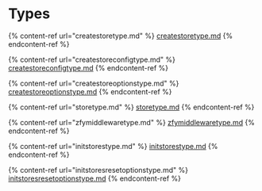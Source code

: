# Types

{% content-ref url="createstoretype.md" %}
[createstoretype.md](createstoretype.md)
{% endcontent-ref %}

{% content-ref url="createstoreconfigtype.md" %}
[createstoreconfigtype.md](createstoreconfigtype.md)
{% endcontent-ref %}

{% content-ref url="createstoreoptionstype.md" %}
[createstoreoptionstype.md](createstoreoptionstype.md)
{% endcontent-ref %}

{% content-ref url="storetype.md" %}
[storetype.md](storetype.md)
{% endcontent-ref %}

{% content-ref url="zfymiddlewaretype.md" %}
[zfymiddlewaretype.md](zfymiddlewaretype.md)
{% endcontent-ref %}

{% content-ref url="initstorestype.md" %}
[initstorestype.md](initstorestype.md)
{% endcontent-ref %}

{% content-ref url="initstoresresetoptionstype.md" %}
[initstoresresetoptionstype.md](initstoresresetoptionstype.md)
{% endcontent-ref %}
